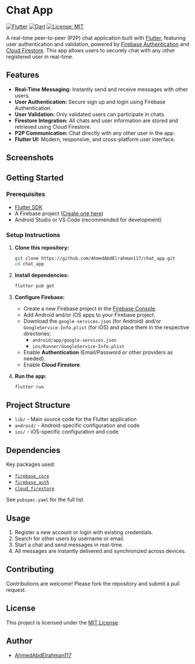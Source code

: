# Chat App

[![Flutter](https://img.shields.io/badge/Flutter-3.10%2B-blue?logo=flutter)](https://flutter.dev/)
[![Dart](https://img.shields.io/badge/Dart-3.0%2B-blue?logo=dart)](https://dart.dev/)
[![License: MIT](https://img.shields.io/badge/License-MIT-yellow.svg)](LICENSE)

A real-time peer-to-peer (P2P) chat application built with [Flutter](https://flutter.dev/), featuring user authentication and validation, powered by [Firebase Authentication](https://firebase.google.com/products/auth) and [Cloud Firestore](https://firebase.google.com/products/firestore). This app allows users to securely chat with any other registered user in real-time.

## Features

- **Real-Time Messaging:** Instantly send and receive messages with other users.
- **User Authentication:** Secure sign up and login using Firebase Authentication.
- **User Validation:** Only validated users can participate in chats.
- **Firestore Integration:** All chats and user information are stored and retrieved using Cloud Firestore.
- **P2P Communication:** Chat directly with any other user in the app.
- **Flutter UI:** Modern, responsive, and cross-platform user interface.

## Screenshots

<!-- Add your screenshots here -->
<!-- ![Chat Screen](screenshots/chat_screen.png) -->

## Getting Started

### Prerequisites

- [Flutter SDK](https://docs.flutter.dev/get-started/install)
- A Firebase project ([Create one here](https://console.firebase.google.com/))
- Android Studio or VS Code (recommended for development)

### Setup Instructions

1. **Clone this repository:**
   ```bash
   git clone https://github.com/AhmedAbdElrahman117/chat_app.git
   cd chat_app
   ```

2. **Install dependencies:**
   ```bash
   flutter pub get
   ```

3. **Configure Firebase:**
   - Create a new Firebase project in the [Firebase Console](https://console.firebase.google.com/).
   - Add Android and/or iOS apps to your Firebase project.
   - Download the `google-services.json` (for Android) and/or `GoogleService-Info.plist` (for iOS) and place them in the respective directories:
     - `android/app/google-services.json`
     - `ios/Runner/GoogleService-Info.plist`
   - Enable **Authentication** (Email/Password or other providers as needed).
   - Enable **Cloud Firestore**.

4. **Run the app:**
   ```bash
   flutter run
   ```

## Project Structure

- `lib/` - Main source code for the Flutter application
- `android/` - Android-specific configuration and code
- `ios/` - iOS-specific configuration and code

## Dependencies

Key packages used:

- [`firebase_core`](https://pub.dev/packages/firebase_core)
- [`firebase_auth`](https://pub.dev/packages/firebase_auth)
- [`cloud_firestore`](https://pub.dev/packages/cloud_firestore)

See `pubspec.yaml` for the full list.

## Usage

1. Register a new account or login with existing credentials.
2. Search for other users by username or email.
3. Start a chat and send messages in real-time.
4. All messages are instantly delivered and synchronized across devices.

## Contributing

Contributions are welcome! Please fork the repository and submit a pull request.

## License

This project is licensed under the [MIT License](LICENSE).

## Author

- [AhmedAbdElrahman117](https://github.com/AhmedAbdElrahman117)
